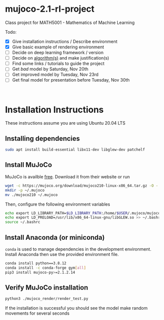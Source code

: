 # mujoco-2.1-rl-project
Class project for MATH5001 - Mathematics of Machine Learning

Todo:
- [X] Give installation instructions / Describe environment
- [X] Give basic example of rendering environment
- [ ] Decide on deep learning framework / version
- [ ] Decide on [algorithm(s)](https://spinningup.openai.com/en/latest/spinningup/rl_intro2.html) and make justification(s) 
- [ ] Find some links / tutorials to guide the project
- [ ] Get *bad* model by Saturday, Nov 20th
- [ ] Get improved model by Tuesday, Nov 23rd
- [ ] Get final model for presentation before Tuesday, Nov 30th

<br>

# Installation Instructions

These instructions assume you are using Ubuntu 20.04 LTS

## Installing dependencies

```sh
sudo apt install build-essential libx11-dev libglew-dev patchelf
```

## Install MuJoCo
MuJoCo is availble [free](https://mujoco.org/download). Download it from their website or run

```sh
wget -c https://mujoco.org/download/mujoco210-linux-x86_64.tar.gz -O - | tar -xz
mkdir -p ~/.mujoco
mv ./mujoco210 ~/.mujoco
```

Then, configure the following environment variables
```sh
echo export LD_LIBRARY_PATH=$LD_LIBRARY_PATH:/home/$USER/.mujoco/mujoco210/bin:/usr/lib/nvidia >> ~/.bashrc
echo export LD_PRELOAD=/usr/lib/x86_64-linux-gnu/libGLEW.so >> ~/.bashrc
source ~/.bashrc
```

## Install Anaconda (or miniconda)

`conda` is used to manage dependencies in the development environment. Install Anaconda then use the provided environment file.

```sh
conda install python==3.8.12
conda install -c conda-forge gym[all]
pip3 install mujoco-py>=2.1.2.14
```

## Verify MuJoCo installation

```sh
python3 ./mujoco_render/render_test.py
```

If the installation is successful you should see the model make random movements for several seconds